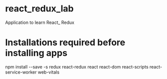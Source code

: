 # react_redux_lab
Application to learn React_ Redux
# Installations required before installing apps

npm install --save -s redux react-redux react react-dom react-scripts react-service-worker web-vitals

